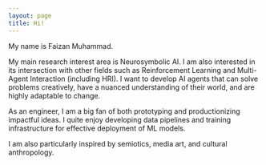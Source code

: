 ```yaml
---
layout: page
title: Hi!
---
```


<div class="hero inner">
    <p class="hero-text">
    My name is Faizan Muhammad.
	</p>
	<p></p>
    <p class="hero-text">
    My main research interest area is Neurosymbolic AI. I am also interested in its intersection with other fields such as Reinforcement Learning and Multi-Agent Interaction (including HRI). I want to develop AI agents that can solve problems creatively, have a nuanced understanding of their world, and are highly adaptable to change.
    </p>
    <p></p>
    <p class="hero-text">
    As an engineer, I am a big fan of both prototyping and productionizing impactful ideas. I quite enjoy developing data pipelines and training infrastructure for effective deployment of ML models.
	</p>
    <p></p>
    <p class="hero-text">
    I am also particularly inspired by semiotics, media art, and cultural anthropology.
    </p>

</div>  
